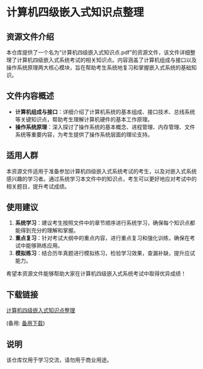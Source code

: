 # 计算机四级嵌入式知识点整理

## 资源文件介绍

本仓库提供了一个名为“计算机四级嵌入式知识点.pdf”的资源文件，该文件详细整理了计算机四级嵌入式系统考试的相关知识点。内容涵盖了计算机组成与接口以及操作系统原理两大核心模块，旨在帮助考生系统地复习和掌握嵌入式系统的基础知识。

## 文件内容概述

- **计算机组成与接口**：详细介绍了计算机系统的基本组成、接口技术、总线系统等关键知识点，帮助考生理解计算机硬件的基本工作原理。
- **操作系统原理**：深入探讨了操作系统的基本概念、进程管理、内存管理、文件系统等重要内容，为考生提供了操作系统层面的理论支持。

## 适用人群

本资源文件适用于准备参加计算机四级嵌入式系统考试的考生，以及对嵌入式系统感兴趣的学习者。通过系统学习本文件中的知识点，考生可以更好地应对考试中的相关题目，提升考试成绩。

## 使用建议

1. **系统学习**：建议考生按照文件中的章节顺序进行系统学习，确保每个知识点都能得到充分的理解和掌握。
2. **重点复习**：针对考试大纲中的重点内容，进行重点复习和强化训练，确保在考试中能够熟练应用。
3. **模拟练习**：结合历年真题进行模拟练习，检验学习效果，查漏补缺，提升应试能力。

希望本资源文件能够帮助大家在计算机四级嵌入式系统考试中取得优异成绩！

## 下载链接
[计算机四级嵌入式知识点整理](https://pan.quark.cn/s/73747d95f39f) 

(备用: [备用下载](https://pan.baidu.com/s/131CW53iRTW-BizGgfKrd1g?pwd=1234))

## 说明

该仓库仅用于学习交流，请勿用于商业用途。
